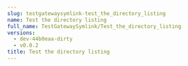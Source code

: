 ```yaml
---
slug: testgatewaysymlink-test_the_directory_listing
name: Test the directory listing
full_name: TestGatewaySymlink/Test_the_directory_listing
versions:
  - dev-44b0eaa-dirty
  - v0.0.2
title: Test the directory listing
---
```


